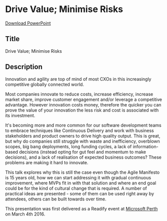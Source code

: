 Drive Value; Minimise Risks
===========================

[Download PowerPoint](https://github.com/robdmoore/DriveValueMinimiseRisksPresentation/raw/master/Presentation.pptx)

Title
-----
Drive Value; Minimise Risks

Description
-----------

Innovation and agility are top of mind of most CXOs in this increasingly competitive globally connected world.

Most companies innovate to reduce costs, increase efficiency, increase market share, improve customer engagement and/or leverage a competitive advantage. However innovation costs money, therefore the quicker you can prove the value of your innovation the less risk and cost is associated with its investment.

It's becoming more and more common for our software development teams to embrace techniques like Continuous Delivery and work with business stakeholders and product owners to drive high quality output. This is great, but why do companies still struggle with waste and inefficiency, overblown scopes, big bang deployments, long funding cycles, a lack of information-based decisions (instead opting for gut feel and momentum to make decisions), and a lack of realisation of expected business outcomes? These problems are making it hard to innovate.

This talk explores why this is still the case even though the Agile Manifesto is 15 years old, how we can start addressing it with gradual continuous improvement, where MVPs fit in with that solution and where an end goal could be for the kind of cultural change that is required. A number of practical ideas are presented - some of them can be used right away by attendees, others can be built towards over time.

This presentation was first delivered as a Readify event at [Microsoft Perth](https://www.eventbrite.com/e/drive-value-manage-risks-tickets-20717530692) on March 4th 2016.


